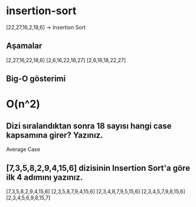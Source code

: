 # insertion-sort
[22,27,16,2,18,6] -> Insertion Sort
## Aşamalar
[2,27,16,22,18,6]
[2,6,16,22,18,27]
[2,6,16,18,22,27]
## Big-O gösterimi
# O(n^2)
## Dizi sıralandıktan sonra 18 sayısı hangi case kapsamına girer? Yazınız. 
Average Case

## [7,3,5,8,2,9,4,15,6] dizisinin Insertion Sort'a göre ilk 4 adımını yazınız.
[7,3,5,8,2,9,4,15,6]
[2,3,5,8,7,9,4,15,6]
[2,3,4,8,7,9,5,15,6]
[2,3,4,5,7,9,8,15,6]
[2,3,4,5,6,9,8,15,7]
